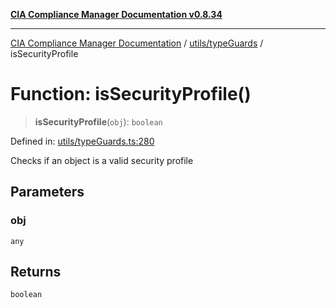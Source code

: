 [**CIA Compliance Manager Documentation v0.8.34**](../../../README.md)

***

[CIA Compliance Manager Documentation](../../../modules.md) / [utils/typeGuards](../README.md) / isSecurityProfile

# Function: isSecurityProfile()

> **isSecurityProfile**(`obj`): `boolean`

Defined in: [utils/typeGuards.ts:280](https://github.com/Hack23/cia-compliance-manager/blob/a33140701dae02a85d2f0d957645dda4d2c4da41/src/utils/typeGuards.ts#L280)

Checks if an object is a valid security profile

## Parameters

### obj

`any`

## Returns

`boolean`
